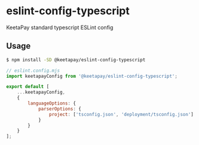 # eslint-config-typescript

KeetaPay standard typescript ESLint config

## Usage

```bash
$ npm install -SD @keetapay/eslint-config-typescript
```

```js
// eslint.config.mjs
import keetapayConfig from '@keetapay/eslint-config-typescript';

export default [
	...keetapayConfig,
	{
		languageOptions: {
			parserOptions: {
				project: ['tsconfig.json', 'deployment/tsconfig.json']
			}
		}
	}
];
```